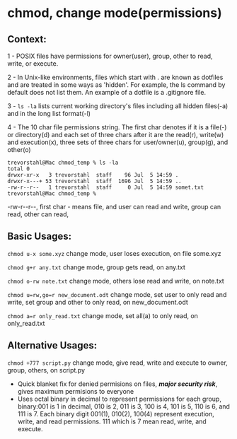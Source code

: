 # chmod, change mode(permissions)

## Context: 

1 - POSIX files have permissions for owner(user), group, other to read, write, or execute.

2 - In Unix-like environments, files which start with . are known as dotfiles and are treated in some ways as 'hidden'. For example, the ls command by default does not list them. An example of a dotfile is a .gitignore file.

3 - ```ls -la``` lists current working directory's files including all hidden files(-a) and in the long list format(-l)

4 - The 10 char file permissions string. The first char denotes if it is a file(-) or directory(d) and each set of three chars after it are the read(r), write(w) and execution(x), three sets of three chars for user/owner(u), group(g), and other(o)
```
trevorstahl@Mac chmod_temp % ls -la
total 0
drwxr-xr-x   3 trevorstahl  staff    96 Jul  5 14:59 .
drwxr-x---+ 53 trevorstahl  staff  1696 Jul  5 14:59 ..
-rw-r--r--   1 trevorstahl  staff     0 Jul  5 14:59 somet.txt
trevorstahl@Mac chmod_temp %
```
-rw-r--r--, first char - means file, and user can read and write, group can read, other can read,


## Basic Usages:

```chmod u-x some.xyz``` change mode, user loses execution, on file some.xyz

```chmod g+r any.txt``` change mode, group gets read, on any.txt

```chmod o-rw note.txt``` change mode, others lose read and write, on note.txt

```chmod u=rw,go=r new_document.odt``` change mode, set user to only read and write, set group and other to only read, on new_document.odt

```chmod a=r only_read.txt``` change mode, set all(a) to only read, on only_read.txt



## Alternative Usages:

```chmod +777 script.py``` change mode, give read, write and execute to owner, group, others, on script.py
* Quick blanket fix for denied permisions on files, ***major security risk***, gives maximum permisions to everyone
* Uses octal binary in decimal to represent permissions for each group, binary:001 is 1 in decimal, 010 is 2, 011 is 3, 100 is 4, 101 is 5, 110 is 6, and 111 is 7. Each binary digit 001(1), 010(2), 100(4) represent execution, write, and read permissions. 111 which is 7 mean read, write, and execute.
